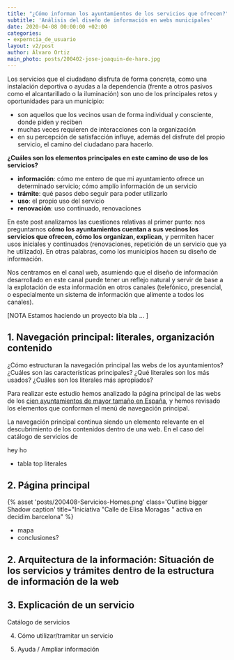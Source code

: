 ```yaml
---
title: "¿Cómo informan los ayuntamientos de los servicios que ofrecen?"
subtitle: 'Análisis del diseño de información en webs municipales'
date: 2020-04-08 00:00:00 +02:00
categories:
- experncia_de_usuario
layout: v2/post
author: Álvaro Ortiz
main_photo: posts/200402-jose-joaquin-de-haro.jpg
---
```


Los servicios que el ciudadano disfruta de forma concreta, como una instalación deportiva o ayudas a la dependencia (frente a otros pasivos como el alcantarillado o la iluminación) son uno de los principales retos y oportunidades para un municipio: 

- son aquellos que los vecinos usan de forma individual y consciente, donde piden y reciben
- muchas veces requieren de interacciones con la organización
- en su percepción de satisfacción influye, además del disfrute del propio servicio, el camino del ciudadano para hacerlo. 

**¿Cuáles son los elementos principales en este camino de uso de los servicios?**

- **información**: cómo me entero de que mi ayuntamiento ofrece un determinado servicio; cómo amplío información de un servicio
- **trámite**: qué pasos debo seguir para poder utilizarlo
- **uso**: el propio uso del servicio
- **renovación**: uso continuado, renovaciones

En este post analizamos las cuestiones relativas al primer punto: nos preguntarnos **cómo los ayuntamientos cuentan a sus vecinos los servicios que ofrecen, cómo los organizan, explican**, y permiten hacer usos iniciales y continuados (renovaciones, repetición de un servicio que ya he utilizado). En otras palabras, como los municipios hacen su diseño de información.

Nos centramos en el canal web, asumiendo que el diseño de información desarrollado en este canal puede tener un reflejo natural y servir de base a la explotación de esta información en otros canales (telefónico, presencial, o especialmente un sistema de información que alimente a todos los canales). 


[NOTA Estamos haciendo un proyecto bla bla ... ]


## 1. Navegación principal: literales, organización contenido

<div class="notice">
  ¿Cómo estructuran la navegación principal las webs de los ayuntamientos? ¿Cuáles son las características principales? ¿Qué literales son los más usados? ¿Cuáles son los literales más apropiados?
</div>

Para realizar este estudio hemos analizado la página principal de las webs de los [cien ayuntamientos de mayor tamaño en España](https://presupuestos.gobierto.es/ranking/2019/I/economic/population), y hemos revisado los elementos que conforman el menú de navegación principal.  

<div class="blockquote_light">
La navegación principal continua siendo un elemento relevante en el descubrimiento de los contenidos dentro de una web. En el caso del catálogo de servicios de 
</div>

hey ho


- tabla top literales


## 2. Página principal 

{% asset 'posts/200408-Servicios-Homes.png' class='Outline bigger Shadow caption' title="Iniciativa "Calle de Elisa Moragas " activa en decidim.barcelona" %}

- mapa
- conclusiones?


## 2. Arquitectura de la información: Situación de los servicios y trámites dentro de la estructura de información de la web


## 3. Explicación de un servicio

Catálogo de servicios



4. Cómo utilizar/tramitar un servicio



5. Ayuda / Ampliar información



